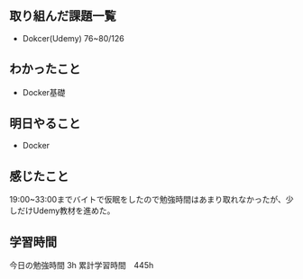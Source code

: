 ## 取り組んだ課題一覧
- Dokcer(Udemy) 76~80/126

## わかったこと
- Docker基礎

## 明日やること
- Docker

## 感じたこと
19:00~33:00までバイトで仮眠をしたので勉強時間はあまり取れなかったが、少しだけUdemy教材を進めた。

## 学習時間
今日の勉強時間 3h
累計学習時間　445h
